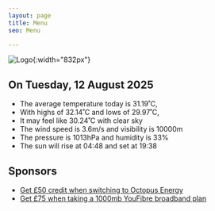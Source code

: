 ```yaml
---
layout: page
title: Menu
seo: Menu

---
```


![Logo](/images/logo.jpg){:width="832px"}

<!-- weather_marker starts -->
## On Tuesday, 12 August 2025

- The average temperature today is 31.19˚C,
- With highs of 32.14˚C and lows of 29.97˚C,
- It may feel like 30.24˚C with clear sky
- The wind speed is 3.6m/s and visibility is 10000m
- The pressure is 1013hPa and humidity is 33%
- The sun will rise at 04:48 and set at 19:38

<!-- weather_marker ends -->

## Sponsors

- [Get £50 credit when switching to Octopus Energy](https://bit.ly/3oD1nnS)
- [Get £75 when taking a 1000mb YouFibre broadband plan](https://aklam.io/91zWhU?)
